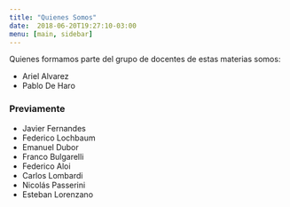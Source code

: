 ```yaml
---
title: "Quienes Somos"
date:  2018-06-20T19:27:10-03:00
menu: [main, sidebar]
---
```


Quienes formamos parte del grupo de docentes de estas materias somos:

* Ariel Alvarez
* Pablo De Haro

### Previamente

* Javier Fernandes
* Federico Lochbaum
* Emanuel Dubor
* Franco Bulgarelli
* Federico Aloi
* Carlos Lombardi
* Nicolás Passerini
* Esteban Lorenzano